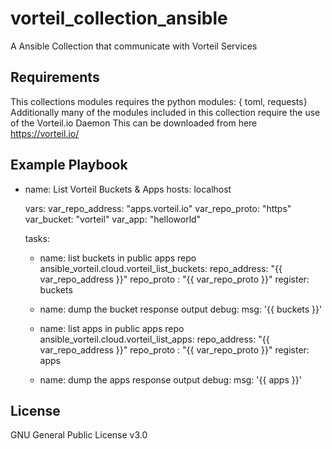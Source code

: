 # vorteil_collection_ansible
A Ansible Collection that communicate with Vorteil Services

Requirements
------------

This collections modules requires the python modules: { toml, requests}
Additionally many of the modules included in this collection require the use of the Vorteil.io Daemon
This can be downloaded from here https://vorteil.io/

Example Playbook
----------------

- name: List Vorteil Buckets & Apps
  hosts: localhost

  vars:
    var_repo_address: "apps.vorteil.io"
    var_repo_proto: "https"
    var_bucket: "vorteil"
    var_app: "helloworld"

  tasks:
  - name: list buckets in public apps repo
    ansible_vorteil.cloud.vorteil_list_buckets:
      repo_address: "{{ var_repo_address }}"
      repo_proto : "{{ var_repo_proto }}"
    register: buckets
  - name: dump the bucket response output
    debug:
      msg: '{{ buckets }}'

  - name: list apps in public apps repo
    ansible_vorteil.cloud.vorteil_list_apps:
      repo_address: "{{ var_repo_address }}"
      repo_proto : "{{ var_repo_proto }}"
    register: apps
  - name: dump the apps response output
    debug:
      msg: '{{ apps }}'

License
-------

GNU General Public License v3.0